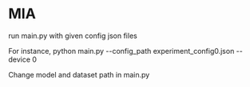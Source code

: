 # MIA
run main.py with given config json files 

For instance, python main.py --config_path experiment_config0.json --device 0 

Change model and dataset path in main.py
